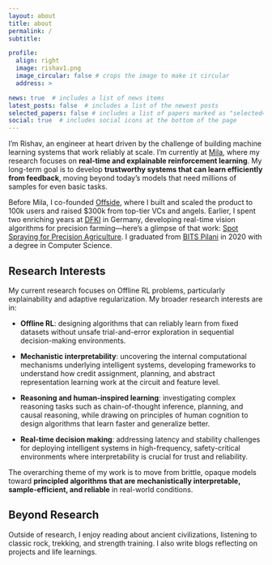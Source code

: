 ```yaml
---
layout: about
title: about
permalink: /
subtitle: 

profile:
  align: right
  image: rishav1.png
  image_circular: false # crops the image to make it circular
  address: >

news: true  # includes a list of news items
latest_posts: false  # includes a list of the newest posts
selected_papers: false # includes a list of papers marked as "selected={true}"
social: true  # includes social icons at the bottom of the page
---
```


I’m Rishav, an engineer at heart driven by the challenge of building machine learning systems that work reliably at scale.  I’m currently at [Mila](https://mila.quebec/en), where my research focuses on **real-time and explainable reinforcement learning**. My long-term goal is to develop **trustworthy systems that can learn efficiently from feedback**, moving beyond today’s models that need millions of samples for even basic tasks.  

Before Mila, I co-founded [Offside](https://pitchbook.com/profiles/company/539173-27), where I built and scaled the product to 100k users and raised $300k from top-tier VCs and angels. Earlier, I spent two enriching years at [DFKI](http://dfki.de) in Germany, developing real-time vision algorithms for precision farming—here’s a glimpse of that work: [Spot Spraying for Precision Agriculture](https://rish-av.github.io/blog/2024/spotspraying/). I graduated from [BITS Pilani](https://bits-pilani.ac.in/) in 2020 with a degree in Computer Science.  

## Research Interests

My current research focuses on Offline RL problems, particularly explainability and adaptive regularization. My broader research interests are in:

- **Offline RL**: designing algorithms that can reliably learn from fixed datasets without unsafe trial-and-error exploration in sequential decision-making environments.

- **Mechanistic interpretability**: uncovering the internal computational mechanisms underlying intelligent systems, developing frameworks to understand how credit assignment, planning, and abstract representation learning work at the circuit and feature level.

- **Reasoning and human-inspired learning**: investigating complex reasoning tasks such as chain-of-thought inference, planning, and causal reasoning, while drawing on principles of human cognition to design algorithms that learn faster and generalize better.

- **Real-time decision making**: addressing latency and stability challenges for deploying intelligent systems in high-frequency, safety-critical environments where interpretability is crucial for trust and reliability.

The overarching theme of my work is to move from brittle, opaque models toward **principled algorithms that are mechanistically interpretable, sample-efficient, and reliable** in real-world conditions.

## Beyond Research

Outside of research, I enjoy reading about ancient civilizations, listening to classic rock, trekking, and strength training. I also write blogs reflecting on projects and life learnings.

